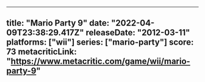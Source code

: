
---
title: "Mario Party 9"
date: "2022-04-09T23:38:29.417Z"
releaseDate: "2012-03-11"
platforms: ["wii"]
series: ["mario-party"]
score: 73
metacriticLink: "https://www.metacritic.com/game/wii/mario-party-9"
---
